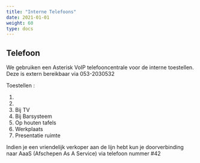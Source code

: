 ```yaml
---
title: "Interne Telefoons"
date: 2021-01-01
weight: 60
type: docs
---
```


## Telefoon ##

We gebruiken een Asterisk VoIP telefooncentrale voor de interne toestellen. Deze is extern bereikbaar via 053-2030532

Toestellen :

1.  
2. 
3. Bij TV
4. Bij Barsysteem
5. Op houten tafels
6. Werkplaats
7. Presentatie ruimte

Indien je een vriendelijk verkoper aan de lijn hebt kun je doorverbinding naar AaaS (Afschepen As A Service) via telefoon nummer #42